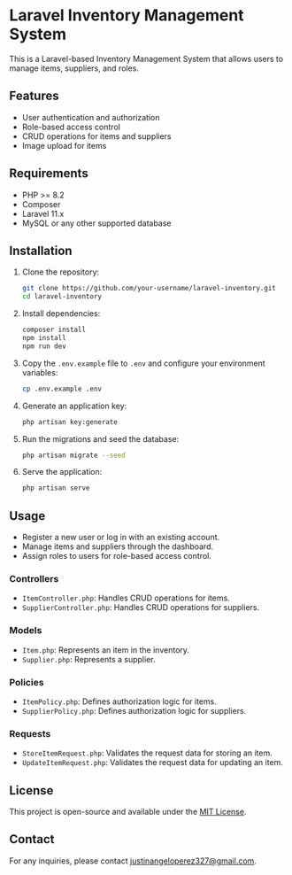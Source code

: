 # Laravel Inventory Management System

This is a Laravel-based Inventory Management System that allows users to manage items, suppliers, and roles.

## Features

- User authentication and authorization
- Role-based access control
- CRUD operations for items and suppliers
- Image upload for items

## Requirements

- PHP >= 8.2
- Composer
- Laravel 11.x
- MySQL or any other supported database

## Installation

1. Clone the repository:

    ```sh
    git clone https://github.com/your-username/laravel-inventory.git
    cd laravel-inventory
    ```

2. Install dependencies:

    ```sh
    composer install
    npm install
    npm run dev
    ```

3. Copy the `.env.example` file to `.env` and configure your environment variables:

    ```sh
    cp .env.example .env
    ```

4. Generate an application key:

    ```sh
    php artisan key:generate
    ```

5. Run the migrations and seed the database:

    ```sh
    php artisan migrate --seed
    ```

6. Serve the application:

    ```sh
    php artisan serve
    ```

## Usage

- Register a new user or log in with an existing account.
- Manage items and suppliers through the dashboard.
- Assign roles to users for role-based access control.

### Controllers

- `ItemController.php`: Handles CRUD operations for items.
- `SupplierController.php`: Handles CRUD operations for suppliers.

### Models

- `Item.php`: Represents an item in the inventory.
- `Supplier.php`: Represents a supplier.

### Policies

- `ItemPolicy.php`: Defines authorization logic for items.
- `SupplierPolicy.php`: Defines authorization logic for suppliers.

### Requests

- `StoreItemRequest.php`: Validates the request data for storing an item.
- `UpdateItemRequest.php`: Validates the request data for updating an item.

## License

This project is open-source and available under the [MIT License](LICENSE).

## Contact

For any inquiries, please contact [justinangeloperez327@gmail.com](mailto:your-email@example.com).
